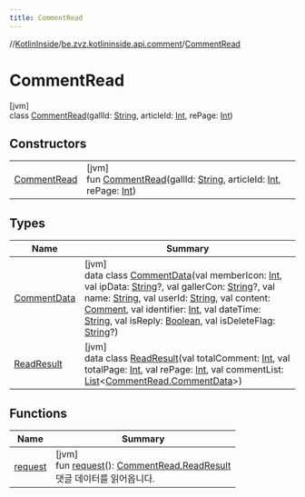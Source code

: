 ```yaml
---
title: CommentRead
---
```

//[KotlinInside](../../../index.html)/[be.zvz.kotlininside.api.comment](../index.html)/[CommentRead](index.html)



# CommentRead



[jvm]\
class [CommentRead](index.html)(gallId: [String](https://kotlinlang.org/api/latest/jvm/stdlib/kotlin/-string/index.html), articleId: [Int](https://kotlinlang.org/api/latest/jvm/stdlib/kotlin/-int/index.html), rePage: [Int](https://kotlinlang.org/api/latest/jvm/stdlib/kotlin/-int/index.html))



## Constructors


| | |
|---|---|
| [CommentRead](-comment-read.html) | [jvm]<br>fun [CommentRead](-comment-read.html)(gallId: [String](https://kotlinlang.org/api/latest/jvm/stdlib/kotlin/-string/index.html), articleId: [Int](https://kotlinlang.org/api/latest/jvm/stdlib/kotlin/-int/index.html), rePage: [Int](https://kotlinlang.org/api/latest/jvm/stdlib/kotlin/-int/index.html)) |


## Types


| Name | Summary |
|---|---|
| [CommentData](-comment-data/index.html) | [jvm]<br>data class [CommentData](-comment-data/index.html)(val memberIcon: [Int](https://kotlinlang.org/api/latest/jvm/stdlib/kotlin/-int/index.html), val ipData: [String](https://kotlinlang.org/api/latest/jvm/stdlib/kotlin/-string/index.html)?, val gallerCon: [String](https://kotlinlang.org/api/latest/jvm/stdlib/kotlin/-string/index.html)?, val name: [String](https://kotlinlang.org/api/latest/jvm/stdlib/kotlin/-string/index.html), val userId: [String](https://kotlinlang.org/api/latest/jvm/stdlib/kotlin/-string/index.html), val content: [Comment](../../be.zvz.kotlininside.api.type.comment/-comment/index.html), val identifier: [Int](https://kotlinlang.org/api/latest/jvm/stdlib/kotlin/-int/index.html), val dateTime: [String](https://kotlinlang.org/api/latest/jvm/stdlib/kotlin/-string/index.html), val isReply: [Boolean](https://kotlinlang.org/api/latest/jvm/stdlib/kotlin/-boolean/index.html), val isDeleteFlag: [String](https://kotlinlang.org/api/latest/jvm/stdlib/kotlin/-string/index.html)?) |
| [ReadResult](-read-result/index.html) | [jvm]<br>data class [ReadResult](-read-result/index.html)(val totalComment: [Int](https://kotlinlang.org/api/latest/jvm/stdlib/kotlin/-int/index.html), val totalPage: [Int](https://kotlinlang.org/api/latest/jvm/stdlib/kotlin/-int/index.html), val rePage: [Int](https://kotlinlang.org/api/latest/jvm/stdlib/kotlin/-int/index.html), val commentList: [List](https://kotlinlang.org/api/latest/jvm/stdlib/kotlin.collections/-list/index.html)&lt;[CommentRead.CommentData](-comment-data/index.html)&gt;) |


## Functions


| Name | Summary |
|---|---|
| [request](request.html) | [jvm]<br>fun [request](request.html)(): [CommentRead.ReadResult](-read-result/index.html)<br>댓글 데이터를 읽어옵니다. |

